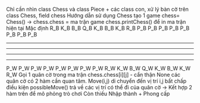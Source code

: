 Chỉ cần nhìn class Chess và class Piece + các class con, xử lý bàn cờ trên class Chess, field chess
Hướng dẫn sử dụng Chess
tạo 1 game chess= Chess()
-> chess.chess = ma trận game
chess.printChess() để in ma trận hiện tại
Mặc định
R_B K_B B_B Q_B K_B B_B K_B R_B 
P_B P_B P_B P_B P_B P_B P_B P_B 
___ ___ ___ ___ ___ ___ ___ ___ 
___ ___ ___ ___ ___ ___ ___ ___ 
___ ___ ___ ___ ___ ___ ___ ___ 
___ ___ ___ ___ ___ ___ ___ ___
P_W P_W P_W P_W P_W P_W P_W P_W
R_W K_W B_W Q_W K_W B_W K_W R_W
Gọi 1 quân cờ trong ma trận chess.chess[i][j] - cẩn thận None
các quân cờ có 2 hàm cần quan tâm. Move(i,j) di chuyển đến vị trí i,j bất chấp điều kiện
                                   possibleMove() trả về các vị trí có thể đi của quân cờ
                                   -> Kết hợp 2 hàm trên để mô phỏng trò chơi
Còn thiếu Nhập thành + Phong cấp
